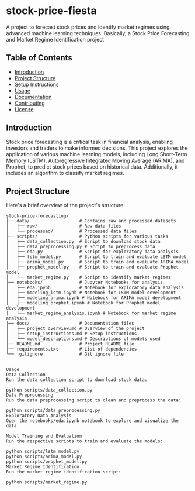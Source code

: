 # stock-price-fiesta 
A project to forecast stock prices and identify market regimes using advanced machine learning techniques. Basically, a Stock Price Forecasting and Market Regime Identification project

## Table of Contents

- [Introduction](#introduction)
- [Project Structure](#project-structure)
- [Setup Instructions](#setup-instructions)
- [Usage](#usage)
- [Documentation](#documentation)
- [Contributing](#contributing)
- [License](#license)

## Introduction

Stock price forecasting is a critical task in financial analysis, enabling investors and traders to make informed decisions. This project explores the application of various machine learning models, including Long Short-Term Memory (LSTM), Autoregressive Integrated Moving Average (ARIMA), and Prophet, to predict stock prices based on historical data. Additionally, it includes an algorithm to classify market regimes.

## Project Structure

Here's a brief overview of the project's structure:

```plaintext
stock-price-forecasting/
├── data/                   # Contains raw and processed datasets
│   ├── raw/                # Raw data files
│   └── processed/          # Processed data files
├── scripts/                # Python scripts for various tasks
│   ├── data_collection.py  # Script to download stock data
│   ├── data_preprocessing.py # Script to preprocess data
│   ├── eda.py              # Script for exploratory data analysis
│   ├── lstm_model.py       # Script to train and evaluate LSTM model
│   ├── arima_model.py      # Script to train and evaluate ARIMA model
│   ├── prophet_model.py    # Script to train and evaluate Prophet model
│   └── market_regime.py    # Script to identify market regimes
├── notebooks/              # Jupyter Notebooks for analysis
│   ├── eda.ipynb           # Notebook for exploratory data analysis
│   ├── modeling_lstm.ipynb # Notebook for LSTM model development
│   ├── modeling_arima.ipynb # Notebook for ARIMA model development
│   ├── modeling_prophet.ipynb # Notebook for Prophet model development
│   └── market_regime_analysis.ipynb # Notebook for market regime analysis
├── docs/                   # Documentation files
│   ├── project_overview.md # Overview of the project
│   ├── setup_instructions.md # Setup instructions
│   └── model_descriptions.md # Descriptions of models used
├── README.md               # Project README file
├── requirements.txt        # List of dependencies
└── .gitignore              # Git ignore file


Usage
Data Collection
Run the data collection script to download stock data:

python scripts/data_collection.py
Data Preprocessing
Run the data preprocessing script to clean and preprocess the data:

python scripts/data_preprocessing.py
Exploratory Data Analysis
Open the notebooks/eda.ipynb notebook to explore and visualize the data.

Model Training and Evaluation
Run the respective scripts to train and evaluate the models:

python scripts/lstm_model.py
python scripts/arima_model.py
python scripts/prophet_model.py
Market Regime Identification
Run the market regime identification script:

python scripts/market_regime.py
